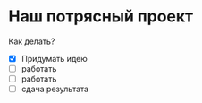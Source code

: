 # Наш потрясный проект

Как делать?
- [x] Придумать идею
- [ ] работать
- [ ] работать
- [ ] сдача результата
